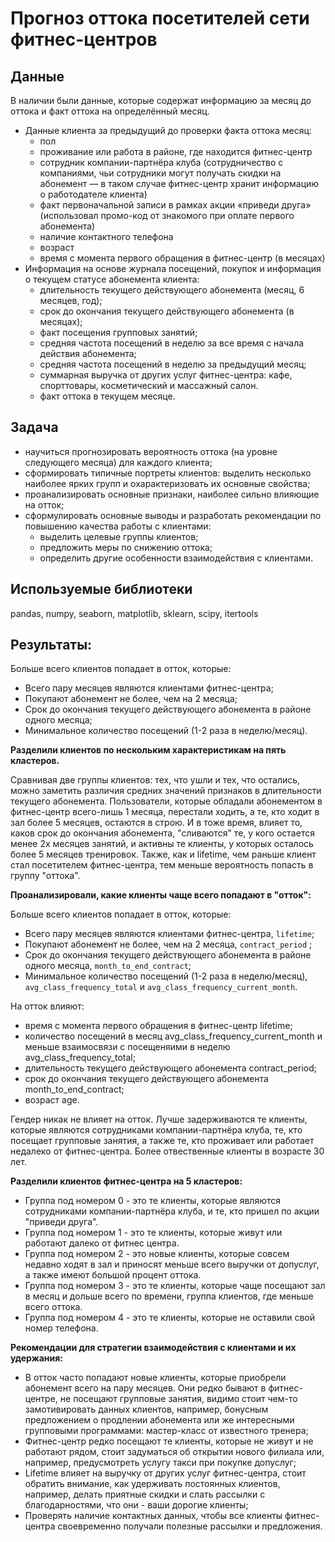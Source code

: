 # Прогноз оттока посетителей сети фитнес-центров

## Данные

В наличии были данные, которые содержат информацию за месяц до оттока и факт оттока на определённый месяц.
- Данные клиента за предыдущий до проверки факта оттока месяц:
    - пол
    - проживание или работа в районе, где находится фитнес-центр
    - сотрудник компании-партнёра клуба (сотрудничество с компаниями, чьи сотрудники могут получать скидки на абонемент — в таком случае фитнес-центр хранит информацию о работодателе клиента)
    - факт первоначальной записи в рамках акции «приведи друга» (использовал промо-код от знакомого при оплате первого абонемента)
    - наличие контактного телефона
    - возраст
    - время с момента первого обращения в фитнес-центр (в месяцах)
- Информация на основе журнала посещений, покупок и информация о текущем статусе абонемента клиента:
    - длительность текущего действующего абонемента (месяц, 6 месяцев, год);
    - срок до окончания текущего действующего абонемента (в месяцах);
    - факт посещения групповых занятий;
    - средняя частота посещений в неделю за все время с начала действия абонемента;
    - средняя частота посещений в неделю за предыдущий месяц;
    - суммарная выручка от других услуг фитнес-центра: кафе, спорттовары, косметический и массажный салон.
    - факт оттока в текущем месяце.

## Задача

- научиться прогнозировать вероятность оттока (на уровне следующего месяца) для каждого клиента;
- сформировать типичные портреты клиентов: выделить несколько наиболее ярких групп и охарактеризовать их основные свойства;
- проанализировать основные признаки, наиболее сильно влияющие на отток;
- сформулировать основные выводы и разработать рекомендации по повышению качества работы с клиентами:   
    - выделить целевые группы клиентов;
    - предложить меры по снижению оттока;
    - определить другие особенности взаимодействия с клиентами.

## Используемые библиотеки

pandas, numpy, seaborn, matplotlib, sklearn, scipy, itertools


## Результаты: 

Больше всего клиентов попадает в отток, которые:

- Всего пару месяцев являются клиентами фитнес-центра;
- Покупают абонемент не более, чем на 2 месяца;
- Срок до окончания текущего действующего абонемента в районе одного месяца;
- Минимальное количество посещений (1-2 раза в неделю/месяц).

**Разделили клиентов по нескольким характеристикам на пять кластеров.** 


Сравнивая две группы клиентов: тех, что ушли и тех, что остались, можно заметить различия средних значений признаков в длительности текущего абонемента. Пользователи, которые обладали абонементом в фитнес-центр всего-лишь 1 месяца, перестали ходить, а те, кто ходит в зал более 5 месяцев, остаются в строю. И в тоже время, влияет то, каков срок до окончания абонемента, "сливаются" те, у кого остается менее 2х месяцев занятий, и активны те клиенты, у которых осталось более 5 месяцев тренировок. Также, как и lifetime, чем раньше клиент стал посетителем фитнес-центра, тем меньше вероятность попасть в группу "оттока".

**Проанализировали, какие клиенты чаще всего попадают в "отток":**

Больше всего клиентов попадает в отток, которые:

- Всего пару месяцев являются клиентами фитнес-центра, `lifetime`;
- Покупают абонемент не более, чем на 2 месяца, `contract_period` ;
- Срок до окончания текущего действующего абонемента в районе одного месяца, `month_to_end_contract`;
- Минимальное количество посещений (1-2 раза в неделю/месяц), `avg_class_frequency_total` и `avg_class_frequency_current_month`.

На отток влияют:

- время с момента первого обращения в фитнес-центр lifetime;
- количество посещений в месяц avg_class_frequency_current_month и меньше взаимосвязи с посещеняими в неделю avg_class_frequency_total;
- длительность текущего действующего абонемента contract_period;
- cрок до окончания текущего действующего абонемента month_to_end_contract;
- возраст age.

Гендер никак не влияет на отток. Лучше задерживаются те клиенты, которые являются сотрудниками компании-партнёра клуба, те, кто посещает групповые занятия, а также те, кто проживает или работает недалеко от фитнес-центра. Более отвественные клиенты в возрасте 30 лет.

**Разделили клиентов фитнес-центра на 5 кластеров:**

- Группа под номером 0 - это те клиенты, которые являются сотрудниками компании-партнёра клуба, и те, кто пришел по акции "приведи друга".
- Группа под номером 1 - это те клиенты, которые живут или работают далеко от фитнес центра.
- Группа под номером 2 - это новые клиенты, которые совсем недавно ходят в зал и приносят меньше всего выручки от допуслуг, а также имеют большой процент оттока.
- Группа под номером 3 - это те клиенты, которые чаще посещают зал в месяц и дольше всего по времени, группа клиентов, где меньше всего оттока.
- Группа под номером 4 - это те клиенты, которые не оставили свой номер телефона.
  
**Рекомендации для стратегии взаимодействия с клиентами и их удержания:**

- В отток часто попадают новые клиенты, которые приобрели абонемент всего на пару месяцев. Они редко бывают в фитнес-центре, не посещают групповые занятия, видимо стоит чем-то замотивировать данных клиентов, например, бонусным предложением о продлении абонемента или же интересными групповыми программами: мастер-класс от известного тренера;
- Фитнес-центр редко посещают те клиенты, которые не живут и не работают рядом, стоит задуматься об открытии нового филиала или, например, предусмотреть услугу такси при покупке допуслуг;
- Lifetime влияет на выручку от других услуг фитнес-центра, стоит обратить внимание, как удерживать постоянных клиентов, например, делать приятные скидки и слать рассылки с благодарностями, что они - ваши дорогие клиенты;
- Проверять наличие контактных данных, чтобы все клиенты фитнес-центра своевременно получали полезные рассылки и предложения.

